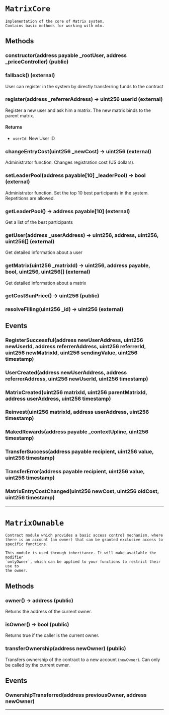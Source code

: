 












# `MatrixCore`


```
Implementation of the core of Matrix system.
Contains basic methods for working with mlm.
```

## Methods


### constructor(address payable _rootUser, address _priceController) (public)







### fallback() (external)


User can register in the system by directly transferring funds to the contract




### register(address _referrerAddress) → uint256 userId (external)


Register a new user and ask him a matrix.
The new matrix binds to the parent matrix.



#### Returns
 - `userId`: New User ID


### changeEntryCost(uint256 _newCost) → uint256 (external)


Administrator function.
Changes registration cost (US dollars).




### setLeaderPool(address payable[10] _leaderPool) → bool (external)


Administrator function.
Set the top 10 best participants in the system.
Repetitions are allowed.




### getLeaderPool() → address payable[10] (external)


Get a list of the best participants




### getUser(address _userAddress) → uint256, address, uint256, uint256[] (external)


Get detailed information about a user




### getMatrix(uint256 _matrixId) → uint256, address payable, bool, uint256, uint256[] (external)


Get detailed information about a matrix




### getCostSunPrice() → uint256 (public)







### resolveFilling(uint256 _id) → uint256 (external)








## Events

### RegisterSuccessful(address newUserAddress, uint256 newUserId, address referrerAddress, uint256 referrerId, uint256 newMatrixId, uint256 sendingValue, uint256 timestamp)





### UserCreated(address newUserAddress, address referrerAddress, uint256 newUserId, uint256 timestamp)





### MatrixCreated(uint256 matrixId, uint256 parentMatrixId, address userAddress, uint256 timestamp)





### Reinvest(uint256 matrixId, address userAddress, uint256 timestamp)





### MakedRewards(address payable _contextUpline, uint256 timestamp)





### TransferSuccess(address payable recipient, uint256 value, uint256 timestamp)





### TransferError(address payable recipient, uint256 value, uint256 timestamp)





### MatrixEntryCostChanged(uint256 newCost, uint256 oldCost, uint256 timestamp)






---





# `MatrixOwnable`


```
Contract module which provides a basic access control mechanism, where
there is an account (an owner) that can be granted exclusive access to
specific functions.

This module is used through inheritance. It will make available the modifier
`onlyOwner`, which can be applied to your functions to restrict their use to
the owner.
```

## Methods


### owner() → address (public)


Returns the address of the current owner.




### isOwner() → bool (public)


Returns true if the caller is the current owner.




### transferOwnership(address newOwner) (public)


Transfers ownership of the contract to a new account (`newOwner`).
Can only be called by the current owner.





## Events

### OwnershipTransferred(address previousOwner, address newOwner)






---






